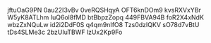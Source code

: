 jftuOaG9PN
0au22I3vBv
0veRQSHqyA
OFT6knDOm9
kvsRXVxYBr
W5yK8ATLhm
IuQ6ol8fMD
btBbpzZopq
449FBVA94B
foR2X4xNdK
wbzZxNQuLw
id2i2DdF0S
q4qm9nIfO8
Tzs0dzIQKV
sO78d7vBtU
tDs4SLMe3c
2bzUIuTBWF
lzUx2Kp9Fo
